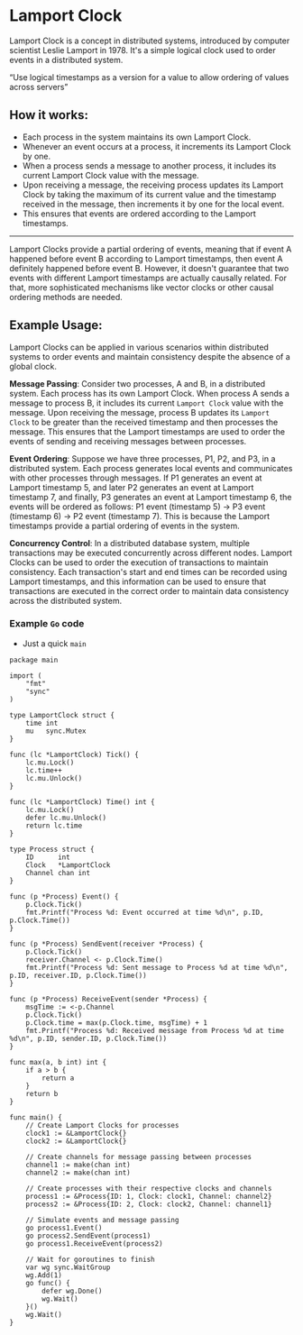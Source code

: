 # Lamport Clock 
Lamport Clock is a concept in distributed systems, introduced by computer scientist Leslie Lamport in 1978. It's a simple logical clock used to order events in a distributed system.

“Use logical timestamps as a version for a value to allow ordering of values across servers” 

## How it works:
- Each process in the system maintains its own Lamport Clock.
- Whenever an event occurs at a process, it increments its Lamport Clock by one.
- When a process sends a message to another process, it includes its current Lamport Clock value with the message.
- Upon receiving a message, the receiving process updates its Lamport Clock by taking the maximum of its current value and the timestamp received in the message, then increments it by one for the local event.
- This ensures that events are ordered according to the Lamport timestamps.
----
Lamport Clocks provide a partial ordering of events, meaning that if event A happened before event B according to Lamport timestamps, then event A definitely happened before event B. However, it doesn't guarantee that two events with different Lamport timestamps are actually causally related. For that, more sophisticated mechanisms like vector clocks or other causal ordering methods are needed.

## Example Usage:
Lamport Clocks can be applied in various scenarios within distributed systems to order events and maintain consistency despite the absence of a global clock.

**Message Passing**: Consider two processes, A and B, in a distributed system. Each process has its own Lamport Clock. When process A sends a message to process B, it includes its current ``Lamport Clock`` value with the message. Upon receiving the message, process B updates its ``Lamport Clock`` to be greater than the received timestamp and then processes the message. This ensures that the Lamport timestamps are used to order the events of sending and receiving messages between processes.

**Event Ordering**: Suppose we have three processes, P1, P2, and P3, in a distributed system. Each process generates local events and communicates with other processes through messages. If P1 generates an event at Lamport timestamp 5, and later P2 generates an event at Lamport timestamp 7, and finally, P3 generates an event at Lamport timestamp 6, the events will be ordered as follows: P1 event (timestamp 5) -> P3 event (timestamp 6) -> P2 event (timestamp 7). This is because the Lamport timestamps provide a partial ordering of events in the system.

**Concurrency Control**: In a distributed database system, multiple transactions may be executed concurrently across different nodes. Lamport Clocks can be used to order the execution of transactions to maintain consistency. Each transaction's start and end times can be recorded using Lamport timestamps, and this information can be used to ensure that transactions are executed in the correct order to maintain data consistency across the distributed system.

### Example  ``Go`` code 
- Just a quick ```main```
```
package main

import (
    "fmt"
    "sync"
)

type LamportClock struct {
    time int
    mu   sync.Mutex
}

func (lc *LamportClock) Tick() {
    lc.mu.Lock()
    lc.time++
    lc.mu.Unlock()
}

func (lc *LamportClock) Time() int {
    lc.mu.Lock()
    defer lc.mu.Unlock()
    return lc.time
}

type Process struct {
    ID      int
    Clock   *LamportClock
    Channel chan int
}

func (p *Process) Event() {
    p.Clock.Tick()
    fmt.Printf("Process %d: Event occurred at time %d\n", p.ID, p.Clock.Time())
}

func (p *Process) SendEvent(receiver *Process) {
    p.Clock.Tick()
    receiver.Channel <- p.Clock.Time()
    fmt.Printf("Process %d: Sent message to Process %d at time %d\n", p.ID, receiver.ID, p.Clock.Time())
}

func (p *Process) ReceiveEvent(sender *Process) {
    msgTime := <-p.Channel
    p.Clock.Tick()
    p.Clock.time = max(p.Clock.time, msgTime) + 1
    fmt.Printf("Process %d: Received message from Process %d at time %d\n", p.ID, sender.ID, p.Clock.Time())
}

func max(a, b int) int {
    if a > b {
        return a
    }
    return b
}

func main() {
    // Create Lamport Clocks for processes
    clock1 := &LamportClock{}
    clock2 := &LamportClock{}

    // Create channels for message passing between processes
    channel1 := make(chan int)
    channel2 := make(chan int)

    // Create processes with their respective clocks and channels
    process1 := &Process{ID: 1, Clock: clock1, Channel: channel2}
    process2 := &Process{ID: 2, Clock: clock2, Channel: channel1}

    // Simulate events and message passing
    go process1.Event()
    go process2.SendEvent(process1)
    go process1.ReceiveEvent(process2)

    // Wait for goroutines to finish
    var wg sync.WaitGroup
    wg.Add(1)
    go func() {
        defer wg.Done()
        wg.Wait()
    }()
    wg.Wait()
}
```